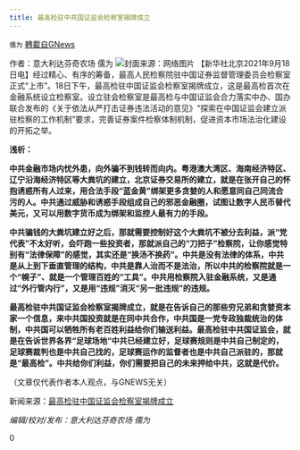 ```yaml
---
title: 最高检驻中共国证监会检察室揭牌成立
---
```

`儒为` [轉載自GNews](https://gnews.org/zh-hans/1542208/)

作者：意大利达芬奇农场 儒为
![](https://assets.gnews.org/wp-content/uploads/2021/09/最高检驻会.jpeg)封面来源：网络图片
【新华社北京2021年9月18日电】经过精心、有序的筹备，最高人民检察院驻中国证券监督管理委员会检察室正式“上市”。18日下午，最高检驻中国证监会检察室揭牌成立，这是最高检首次在金融系统设立检察室。设立驻会检察室是最高检与中国证监会合力落实中办、国办联合发布的《关于依法从严打击证券违法活动的意见》“探索在中国证监会建立派驻检察的工作机制”要求，完善证券案件检察体制机制，促进资本市场法治化建设的开拓之举。

**浅析：**

**中共金融市场内忧外患，向外骗不到钱转而向内。粤港澳大湾区、海南经济特区、辽宁沿海经济特区等大粪坑的建立，北京证券交易所的建立，就是在张开自己的怀抱诱惑所有人过来，用合法手段“蓝金黄”绑架更多贪婪的人和愿意同自己同流合污的人。中共通过威胁和诱惑手段组成自己的邪恶金融圈，试图让数字人民币替代美元，又可以用数字货币成为绑架和监控人最有力的手段。**

**中共骗钱的大粪坑建立好之后，那就需要控制好这个大粪坑不被分去利益，派“党代表”不太好听，会吓跑一些投资者，那就派自己的“刀把子”检察院，让你感觉特别有“法律保障”的感觉，其实还是“换汤不换药”。中共是没有法律的体系，中共是从上到下垂直管理的结构，中共是靠人治而不是法治，所以中共的检察院就是一个“幌子”、就是一个管理百姓的“工具”。中共用检察院入驻金融系统，又是通过“外行管内行”，又是用“违规”消灭“另一批违规”的违规。**

**最高检驻中共国证监会检察室揭牌成立，就是在告诉自己的那些穷兄弟和贪婪资本家一个信息，来中共国投资就是在同中共合作，中共国是一党专政独裁统治的体制，中共国可以牺牲所有老百姓利益给你们输送利益。最高检驻中共国证监会，就是在告诉世界各界“足球场地“中共已经建立好，足球赛规则是中共自己制定的，足球赛裁判也是中共自己找的，足球赛运作的监督者也是中共自己派驻的，那就是“最高检”。中共给你们利益，你们需要把自己的未来押给中共，这就是代价。**

（文章仅代表作者本人观点，与GNEWS无关）

新闻来源：[最高检驻中国证监会检察室揭牌成立](http://www.news.cn/2021-09/18/c_1127879374.htm)

*编辑/校对/发布：意大利达芬奇农场 儒为*

0

